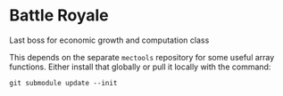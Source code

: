 # Battle Royale

Last boss for economic growth and computation class

This depends on the separate `mectools` repository for some useful array functions. Either install that globally or pull it locally with the command:

```
git submodule update --init
```
